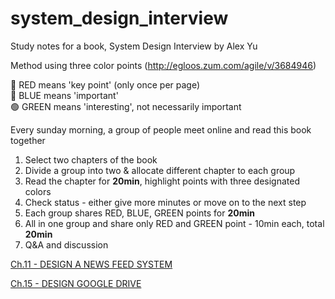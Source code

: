 # system_design_interview
Study notes for a book, System Design Interview by Alex Yu

Method using three color points (http://egloos.zum.com/agile/v/3684946)

🔴 RED means 'key point' (only once per page)<br>
🔵 BLUE means 'important'<br>
🟢 GREEN means 'interesting', not necessarily important<br>

Every sunday morning, a group of people meet online and read this book together
1. Select two chapters of the book
2. Divide a group into two & allocate different chapter to each group
3. Read the chapter for **20min**, highlight points with three designated colors
4. Check status - either give more minutes or move on to the next step
5. Each group shares RED, BLUE, GREEN points for **20min**
6. All in one group and share only RED and GREEN point - 10min each, total **20min**
7. Q&A and discussion


[Ch.11 - DESIGN A NEWS FEED SYSTEM](https://github.com/keumda/system_design_interview/blob/main/Ch.11%20-%20DESIGN%20A%20NEWS%20FEED%20SYSTEM)

[Ch.15 - DESIGN GOOGLE DRIVE](https://github.com/keumda/system_design_interview/blob/main/Ch.15%20-%20DESIGN%20GOOGLE%20DRIVE)
